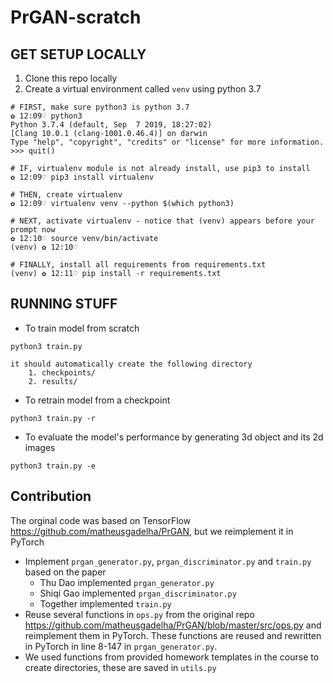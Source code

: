 # PrGAN-scratch

## GET SETUP LOCALLY
1. Clone this repo locally
2. Create a virtual environment called `venv` using python 3.7
```
# FIRST, make sure python3 is python 3.7
✿ 12:09♡ python3
Python 3.7.4 (default, Sep  7 2019, 18:27:02)
[Clang 10.0.1 (clang-1001.0.46.4)] on darwin
Type "help", "copyright", "credits" or "license" for more information.
>>> quit()

# IF, virtualenv module is not already install, use pip3 to install
✿ 12:09♡ pip3 install virtualenv

# THEN, create virtualenv
✿ 12:09♡ virtualenv venv --python $(which python3)

# NEXT, activate virtualenv - notice that (venv) appears before your prompt now
✿ 12:10♡ source venv/bin/activate
(venv) ✿ 12:10♡ 

# FINALLY, install all requirements from requirements.txt
(venv) ✿ 12:11♡ pip install -r requirements.txt
```

## RUNNING STUFF
- To train model from scratch 
```
python3 train.py 
```
    it should automatically create the following directory
        1. checkpoints/ 
        2. results/


- To retrain model from a checkpoint
```
python3 train.py -r 
```
- To evaluate the model's performance by generating 3d object and its 2d images 
```
python3 train.py -e
```
## Contribution 
The orginal code was based on TensorFlow https://github.com/matheusgadelha/PrGAN, but we reimplement it in PyTorch
- Implement `prgan_generator.py`, `prgan_discriminator.py` and `train.py` based on the paper 
    - Thu Dao implemented `prgan_generator.py`
    - Shiqi Gao implemented `prgan_discriminator.py`
    - Together implemented `train.py`
- Reuse several functions in `ops.py` from the original repo  https://github.com/matheusgadelha/PrGAN/blob/master/src/ops.py and reimplement them in PyTorch. These functions are reused and rewritten in PyTorch in line 8-147 in `prgan_generator.py`. 
- We used  functions from provided homework templates in the course to create directories, these are saved in `utils.py` 
